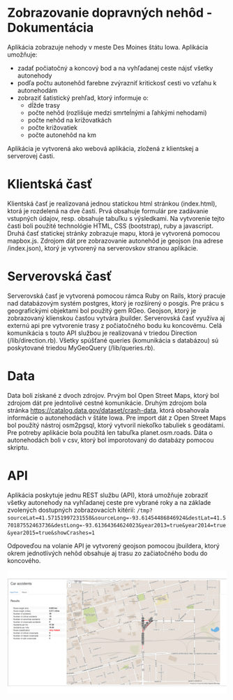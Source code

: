  # Zobrazovanie dopravných nehôd - Dokumentácia
 
 Aplikácia zobrazuje nehody v meste Des Moines štátu Iowa. Aplikácia umožňuje:
 - zadať počiatočný a koncový bod a na vyhľadanej ceste nájsť všetky autonehody
 - podľa počtu autonehôd farebne zvýrazniť kritickosť cesti vo vzťahu k autonehodám
 - zobraziť šatistický prehľad, ktorý informuje o:
    - dĺžde trasy
    - počte nehôd (rozlišuje medzi smrteĺnými a ľahkými nehodami)
    - počte nehôd na križovatkách
    - počte križovatiek
    - počte autonehôd na km
    
Aplikácia je vytvorená ako webová aplikácia, zložená z klientskej a serverovej časti. 

# Klientská časť
Klientská časť je realizovaná jednou statickou html stránkou (index.html), ktorá je rozdelená na dve časti. Prvá obsahuje formulár pre zadávanie vstupných údajov, resp. obsahuje tabuľku s výsledkami. Na vytvorenie tejto časti boli použité technológie HTML, CSS (bootstrap), ruby a javascript. 
Druhá časť statickej stránky zobrazuje mapu, ktorá je vytvorená pomocou mapbox.js. Zdrojom dát pre zobrazovanie autonehôd je geojson (na adrese /index.json), ktorý je vytvorený na serverovskov stranou aplikácie. 

# Serverovská časť
Serverovská časť je vytvorená pomocou rámca Ruby on Rails, ktorý pracuje nad databázovým systém postgres, ktorý je rozšírený o posgis. Pre prácu s geografickými objektami bol použitý gem RGeo. Geojson, ktorý je zobrazovaný klienskou časťou vytvára jbuilder. Serverovská časť využíva aj externú api pre vytvorenie trasy z počiatočného bodu ku koncovému. Celá komunikácia s touto API službou je realizovaná v triedou Direction (/lib/direction.rb). Všetky spúšťané queries (komunikácia s databázou) sú poskytované triedou MyGeoQuery (/lib/queries.rb). 

# Data
Data boli získané z dvoch zdrojov. Prvým bol Open Street Maps, ktorý bol zdrojom dát pre jedntolivé cestné komunikácie. Druhým zdrojom bola stránka https://catalog.data.gov/dataset/crash-data, ktorá obsahovala informácie o autonehodách v štáte Iowa. Pre import dát z Open Street Maps bol použítý nástroj osm2pgsql, ktorý vytvoril niekoľko tabuliek s geodátami. Pre potreby aplikácie bola použitá len tabuľka planet.osm.roads. Dáta o autonehodách boli v csv, ktorý bol imporotovaný do databázy pomocou skriptu. 

# API
Aplikácia poskytuje jednu REST službu (API), ktorá umožňuje zobraziť všetky autonehody na vyhľadanej ceste pre vybrané roky a na základe zvolených dostupných zobrazovacích kitérií:
`/tmp?sourceLat=41.57151997231558&sourceLong=-93.61454486846924&destLat=41.570187552463736&destLong=-93.61364364624023&year2013=true&year2014=true&year2015=true&showCrashes=1`

Odpoveďou na volanie API je vytvorený geojson pomocou jbuildera, ktorý okrem jednotlivých nehôd obsahuje aj trasu zo začiatočného bodu do koncového.

![Screenshot](screenshot.png)
